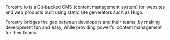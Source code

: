 Forestry.io is a Git-backed CMS (content management system) for websites and web products built using static site generators such as Hugo.

Forestry bridges the gap between developers and their teams, by making development fun and easy, while providing powerful content management for their teams.
